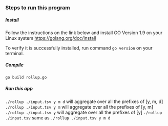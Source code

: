 ### Steps to run this program

##### Install
Follow the instructions on the link below and install GO Version 1.9 on your Linux system 
https://golang.org/doc/install

To verify it is successfully installed, run command `go version` on your terminal. 

##### Compile 
`go build rollup.go`

##### Run this app
`./rollup ./input.tsv y m d` will aggregate over all the prefixes of [y, m, d]
`./rollup ./input.tsv y m` will aggregate over all the prefixes of [y, m]
`./rollup ./input.tsv y` will aggregate over all the prefixes of [y]
`./rollup ./input.tsv` same as `./rollup ./input.tsv y m d` 

